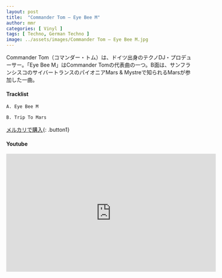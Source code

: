 ```yaml
---
layout: post
title:  "Commander Tom – Eye Bee M"
author: mmr
categories: [ Vinyl ]
tags: [ Techno, German Techno ]
image: ../assets/images/Commander Tom – Eye Bee M.jpg
---
```


Commander Tom（コマンダー・トム）は、ドイツ出身のテクノDJ・プロデューサー。「Eye Bee M」はCommander Tomの代表曲の一つ。B面は、サンフランシスコのサイバートランスのパイオニアMars & Mystreで知られるMarsが参加した一曲。

#### Tracklist
```md
A. Eye Bee M

B. Trip To Mars
```

[メルカリで購入](https://jp.mercari.com/item/m76767302335?afid=6142608987){: .button1}

#### Youtube
<iframe width="560" height="315" src="https://www.youtube.com/embed/zqzLm_hWBfU?si=tnSSmsHbxvOVtRQX" title="YouTube video player" frameborder="0" allow="accelerometer; autoplay; clipboard-write; encrypted-media; gyroscope; picture-in-picture; web-share" referrerpolicy="strict-origin-when-cross-origin" allowfullscreen></iframe>